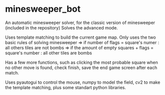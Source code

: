 # minesweeper_bot
An automatic minesweeper solver, for the classic version of minesweeper (included in the repository)
Solves the advanced mode.

Uses template matching to build the current game map.
Only uses the two basic rules of solving minesweeper 
  => if number of flags = square's numer : all others tiles are not bombs
  => if the amount of empty squares + flags = square's number : all other tiles are bombs

Has a few more functions, such as clicking the most probable square when no other move is found, check finish, save the end game screen after each match.

Uses pyautogui to control the mouse, numpy to model the field, cv2 to make the template matching, plus some standart python libraries.
